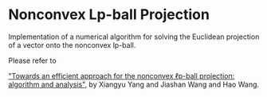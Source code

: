 # Nonconvex Lp-ball Projection
Implementation of a numerical algorithm for solving the Euclidean projection of a vector onto the nonconvex lp-ball. 

Please refer to

["Towards an efficient approach for the nonconvex ℓp-ball projection: algorithm and analysis"](https://arxiv.org/abs/2101.01350), by Xiangyu Yang and Jiashan Wang and Hao Wang.
